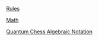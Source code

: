 [Rules](./rules.md)

[Math](./math.md)

[Quantum Chess Algebraic Notation](./qc_algebraic_notation.md)
